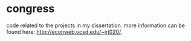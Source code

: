 # congress

code related to the projects in my dissertation.  more information can be found here: http://econweb.ucsd.edu/~jrj020/.
